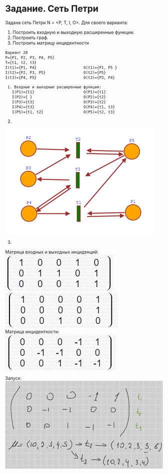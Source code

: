 # Задание. Сеть Петри
Задана сеть Петри N = <P, T, I, O>.
Для своего варианта:    
1. Построить входную и выходную расширенные функции.
2. Построить граф.
3. Построить матрицу инцидентности  
```
Вариант 20
P={P1, P2, P3, P4, P5}
T={t1, t2, t3}
I(t1)={P1, P4}                     O(t1)={P1, P5 }
I(t2)={P2, P3, P5}                 O(t2)={P5}
I(t3)={P4, P5}                     O(t3)={P3, P4} 
```
```
 1. Входные и выходные расширенные функции: 
   I(P1)={t1}                      O(P1)={t1}
   I(P2)={ }                       O(P2)={t2}
   I(P3)={t3}                      O(P3)={t2}
   I(P4)={t3}                      O(P4)={t1, t3}
   I(P5)={t1, t2}                  O(P5)={t2, t3}        
```  
2.     
  ![title](images/petri.png?raw=true "Optional Title")

3. 
 Матрица входных и выходных инциденций:  
![title](images/in.png?raw=true "Optional Title")  
![title](images/out.png?raw=true "Optional Title")  
 Матрица инцидентности:  
 ![title](images/incind.png?raw=true "Optional Title")
 
 Запуск:
 ![title](images/dostizhimost.png?raw=true "Optional Title")     